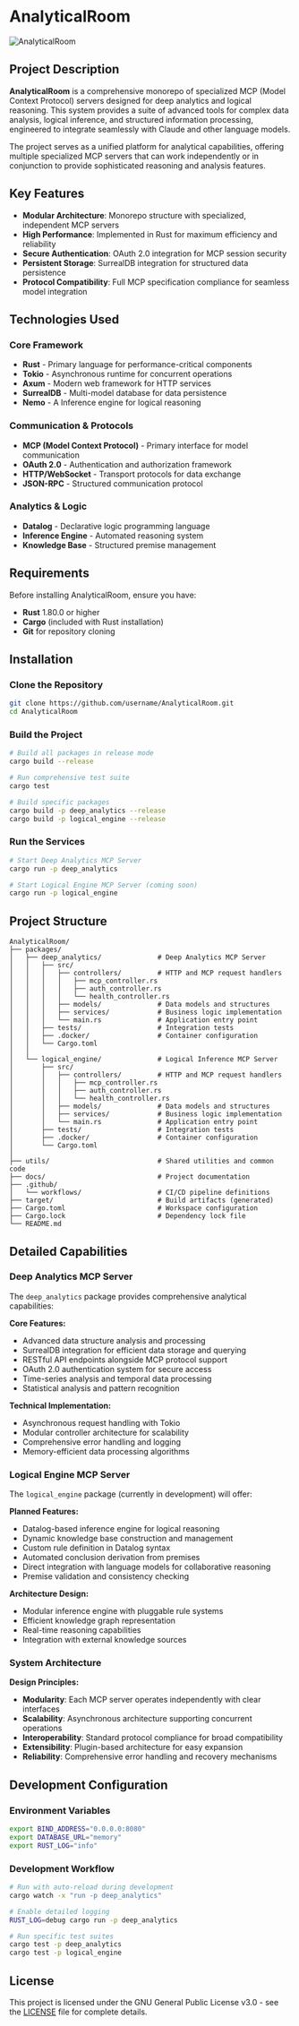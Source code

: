 # AnalyticalRoom

![AnalyticalRoom](https://placehold.co/800x200/34b1eb/000000?text=Analytical+Room&font=raleway)

## Project Description

**AnalyticalRoom** is a comprehensive monorepo of specialized MCP (Model Context Protocol) servers designed for deep analytics and logical reasoning. This system provides a suite of advanced tools for complex data analysis, logical inference, and structured information processing, engineered to integrate seamlessly with Claude and other language models.

The project serves as a unified platform for analytical capabilities, offering multiple specialized MCP servers that can work independently or in conjunction to provide sophisticated reasoning and analysis features.

## Key Features

- **Modular Architecture**: Monorepo structure with specialized, independent MCP servers
- **High Performance**: Implemented in Rust for maximum efficiency and reliability
- **Secure Authentication**: OAuth 2.0 integration for MCP session security
- **Persistent Storage**: SurrealDB integration for structured data persistence
- **Protocol Compatibility**: Full MCP specification compliance for seamless model integration

## Technologies Used

### Core Framework
- **Rust** - Primary language for performance-critical components
- **Tokio** - Asynchronous runtime for concurrent operations
- **Axum** - Modern web framework for HTTP services
- **SurrealDB** - Multi-model database for data persistence
- **Nemo** - A Inference engine for logical reasoning

### Communication & Protocols
- **MCP (Model Context Protocol)** - Primary interface for model communication
- **OAuth 2.0** - Authentication and authorization framework
- **HTTP/WebSocket** - Transport protocols for data exchange
- **JSON-RPC** - Structured communication protocol

### Analytics & Logic
- **Datalog** - Declarative logic programming language
- **Inference Engine** - Automated reasoning system
- **Knowledge Base** - Structured premise management

## Requirements

Before installing AnalyticalRoom, ensure you have:

- **Rust** 1.80.0 or higher
- **Cargo** (included with Rust installation)
- **Git** for repository cloning

## Installation

### Clone the Repository
```bash
git clone https://github.com/username/AnalyticalRoom.git
cd AnalyticalRoom
```

### Build the Project
```bash
# Build all packages in release mode
cargo build --release

# Run comprehensive test suite
cargo test

# Build specific packages
cargo build -p deep_analytics --release
cargo build -p logical_engine --release
```

### Run the Services
```bash
# Start Deep Analytics MCP Server
cargo run -p deep_analytics

# Start Logical Engine MCP Server (coming soon)
cargo run -p logical_engine
```

## Project Structure

```
AnalyticalRoom/
├── packages/
│   ├── deep_analytics/              # Deep Analytics MCP Server
│   │   ├── src/
│   │   │   ├── controllers/         # HTTP and MCP request handlers
│   │   │   │   ├── mcp_controller.rs
│   │   │   │   ├── auth_controller.rs
│   │   │   │   └── health_controller.rs
│   │   │   ├── models/              # Data models and structures
│   │   │   ├── services/            # Business logic implementation
│   │   │   └── main.rs              # Application entry point
│   │   ├── tests/                   # Integration tests
│   │   ├── .docker/                 # Container configuration
│   │   └── Cargo.toml
│   │
│   └── logical_engine/              # Logical Inference MCP Server
│       ├── src/
│       │   ├── controllers/         # HTTP and MCP request handlers
│       │   │   ├── mcp_controller.rs
│       │   │   ├── auth_controller.rs
│       │   │   └── health_controller.rs
│       │   ├── models/              # Data models and structures
│       │   ├── services/            # Business logic implementation
│       │   └── main.rs              # Application entry point
│       ├── tests/                   # Integration tests
│       ├── .docker/                 # Container configuration
│       └── Cargo.toml
│
├── utils/                           # Shared utilities and common code
├── docs/                            # Project documentation
├── .github/
│   └── workflows/                   # CI/CD pipeline definitions
├── target/                          # Build artifacts (generated)
├── Cargo.toml                       # Workspace configuration
├── Cargo.lock                       # Dependency lock file
└── README.md
```

## Detailed Capabilities

### Deep Analytics MCP Server

The `deep_analytics` package provides comprehensive analytical capabilities:

**Core Features:**
- Advanced data structure analysis and processing
- SurrealDB integration for efficient data storage and querying
- RESTful API endpoints alongside MCP protocol support
- OAuth 2.0 authentication system for secure access
- Time-series analysis and temporal data processing
- Statistical analysis and pattern recognition

**Technical Implementation:**
- Asynchronous request handling with Tokio
- Modular controller architecture for scalability
- Comprehensive error handling and logging
- Memory-efficient data processing algorithms

### Logical Engine MCP Server

The `logical_engine` package (currently in development) will offer:

**Planned Features:**
- Datalog-based inference engine for logical reasoning
- Dynamic knowledge base construction and management
- Custom rule definition in Datalog syntax
- Automated conclusion derivation from premises
- Direct integration with language models for collaborative reasoning
- Premise validation and consistency checking

**Architecture Design:**
- Modular inference engine with pluggable rule systems
- Efficient knowledge graph representation
- Real-time reasoning capabilities
- Integration with external knowledge sources

### System Architecture

**Design Principles:**
- **Modularity**: Each MCP server operates independently with clear interfaces
- **Scalability**: Asynchronous architecture supporting concurrent operations
- **Interoperability**: Standard protocol compliance for broad compatibility
- **Extensibility**: Plugin-based architecture for easy expansion
- **Reliability**: Comprehensive error handling and recovery mechanisms

## Development Configuration

### Environment Variables
```bash
export BIND_ADDRESS="0.0.0.0:8080"
export DATABASE_URL="memory"
export RUST_LOG="info"
```

### Development Workflow
```bash
# Run with auto-reload during development
cargo watch -x "run -p deep_analytics"

# Enable detailed logging
RUST_LOG=debug cargo run -p deep_analytics

# Run specific test suites
cargo test -p deep_analytics
cargo test -p logical_engine
```

## License

This project is licensed under the GNU General Public License v3.0 - see the [LICENSE](LICENSE.md) file for complete details.